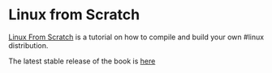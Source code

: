 # Linux from Scratch

[Linux From Scratch](https://linuxfromscratch.org) is a tutorial on how to compile and build your own #linux distribution.

The latest stable release of the book is [here](https://linuxfromscratch.org/lfs/view/stable/)
